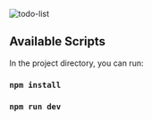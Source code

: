 ![todo-list](https://user-images.githubusercontent.com/59264488/212767063-636e0411-c238-40a0-9c3c-073b1690d165.JPG)

## Available Scripts

In the project directory, you can run:

### `npm install`
### `npm run dev`
